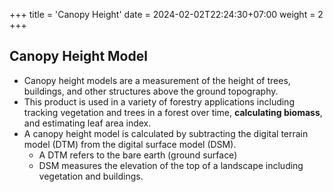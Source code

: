 +++
title = 'Canopy Height'
date = 2024-02-02T22:24:30+07:00
weight = 2
+++

## Canopy Height Model

- Canopy height models are a measurement of the height of trees, buildings, and other structures above the ground topography. 
- This product is used in a variety of forestry applications including tracking vegetation and trees in a forest over time, **calculating biomass**, and estimating leaf area index.
- A canopy height model is calculated by subtracting the digital terrain model (DTM) from the digital surface model (DSM). 
    - A DTM refers to the bare earth (ground surface)
    - DSM measures the elevation of the top of a landscape including vegetation and buildings.

